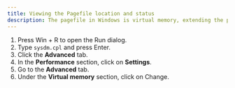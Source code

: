 ```yaml
---
title: Viewing the Pagefile location and status
description: The pagefile in Windows is virtual memory, extending the physical RAM by writing memory to disk when RAM is full or an item is not in use.
---
```


1. Press Win + R to open the Run dialog.
2. Type `sysdm.cpl` and press Enter.
3. Click the **Advanced** tab.
4. In the **Performance** section, click on **Settings**.
5. Go to the **Advanced** tab.
6. Under the **Virtual memory** section, click on Change.